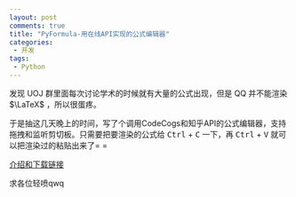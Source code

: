 ```yaml
---
layout: post
comments: true
title: "PyFormula-用在线API实现的公式编辑器"
categories:
 - 开发
tags:
 - Python
---
```


发现 UOJ 群里面每次讨论学术的时候就有大量的公式出现，但是 QQ 并不能渲染 $\LaTeX$ ，所以很蛋疼。

于是抽这几天晚上的时间，写了个调用CodeCogs和知乎API的公式编辑器，支持拖拽和监听剪切板。只需要把要渲染的公式给 <kbd>Ctrl</kbd> + <kbd>C</kbd> 一下，再 <kbd>Ctrl</kbd> + <kbd>V</kbd> 就可以把渲染过的粘贴出来了= =

[介绍和下载链接](https://panda2134.tk/PyFormula)

求各位轻喷qwq